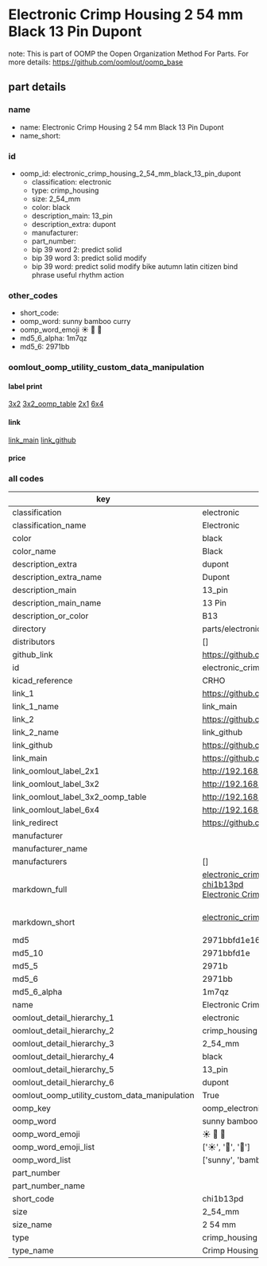# Electronic Crimp Housing 2 54 mm Black 13 Pin Dupont  

note: This is part of OOMP the Oopen Organization Method For Parts. For more details: https://github.com/oomlout/oomp_base

##  part details
  







### name
* name: Electronic Crimp Housing 2 54 mm Black 13 Pin Dupont
* name_short: 
### id
* oomp_id: electronic_crimp_housing_2_54_mm_black_13_pin_dupont
  * classification: electronic
  * type: crimp_housing
  * size: 2_54_mm
  * color: black
  * description_main: 13_pin
  * description_extra: dupont
  * manufacturer: 
  * part_number: 
  * bip 39 word 2: predict solid
  * bip 39 word 3: predict solid modify
  * bip 39 word: predict solid modify bike autumn latin citizen bind phrase useful rhythm action

### other_codes
* short_code: 
* oomp_word: sunny bamboo curry
* oomp_word_emoji :sunny: :bamboo: :curry:
* md5_6_alpha: 1m7qz
* md5_6: 2971bb






### oomlout_oomp_utility_custom_data_manipulation
#### label print
[3x2](http://192.168.1.245:1112/?label=oomp%201m7qz)
[3x2_oomp_table](http://192.168.1.108:1112/?label=oomp%201m7qz)
[2x1](http://192.168.1.242:1112/?label=oomp%201m7qz)
[6x4](http://192.168.1.55:1112/?label=oomp%201m7qz)    

#### link

[link_main](https://github.com/oomlout/oomlout_oomp_version_1_messy/tree/main/parts/electronic_crimp_housing_2_54_mm_black_13_pin_dupont) [link_github](https://github.com/oomlout/oomlout_oomp_version_1_messy/tree/main/parts/electronic_crimp_housing_2_54_mm_black_13_pin_dupont)                             

#### price







### all codes 
| key | value |  
| --- | --- |  
| classification | electronic |  
| classification_name | Electronic |  
| color | black |  
| color_name | Black |  
| description_extra | dupont |  
| description_extra_name | Dupont |  
| description_main | 13_pin |  
| description_main_name | 13 Pin |  
| description_or_color | B13 |  
| directory | parts/electronic_crimp_housing_2_54_mm_black_13_pin_dupont |  
| distributors | [] |  
| github_link | https://github.com/oomlout/oomlout_oomp_part_src/tree/main/parts/electronic_crimp_housing_2_54_mm_black_13_pin_dupont |  
| id | electronic_crimp_housing_2_54_mm_black_13_pin_dupont |  
| kicad_reference | CRHO |  
| link_1 | https://github.com/oomlout/oomlout_oomp_version_1_messy/tree/main/parts/electronic_crimp_housing_2_54_mm_black_13_pin_dupont |  
| link_1_name | link_main |  
| link_2 | https://github.com/oomlout/oomlout_oomp_version_1_messy/tree/main/parts/electronic_crimp_housing_2_54_mm_black_13_pin_dupont |  
| link_2_name | link_github |  
| link_github | https://github.com/oomlout/oomlout_oomp_version_1_messy/tree/main/parts/electronic_crimp_housing_2_54_mm_black_13_pin_dupont |  
| link_main | https://github.com/oomlout/oomlout_oomp_version_1_messy/tree/main/parts/electronic_crimp_housing_2_54_mm_black_13_pin_dupont |  
| link_oomlout_label_2x1 | http://192.168.1.242:1112/?label=oomp%201m7qz |  
| link_oomlout_label_3x2 | http://192.168.1.245:1112/?label=oomp%201m7qz |  
| link_oomlout_label_3x2_oomp_table | http://192.168.1.108:1112/?label=oomp%201m7qz |  
| link_oomlout_label_6x4 | http://192.168.1.55:1112/?label=oomp%201m7qz |  
| link_redirect | https://github.com/oomlout/oomlout_oomp_version_1_messy/tree/main/parts/electronic_crimp_housing_2_54_mm_black_13_pin_dupont |  
| manufacturer |  |  
| manufacturer_name |  |  
| manufacturers | [] |  
| markdown_full | [electronic_crimp_housing_2_54_mm_black_13_pin_dupont](none)<br>[chi1b13pd](none)<br>[Electronic Crimp Housing 2 54 Mm Black 13 Pin Dupont](none)<br><br> |  
| markdown_short | [electronic_crimp_housing_2_54_mm_black_13_pin_dupont](none)<br><br> |  
| md5 | 2971bbfd1e164529f587d1631d73ad4d |  
| md5_10 | 2971bbfd1e |  
| md5_5 | 2971b |  
| md5_6 | 2971bb |  
| md5_6_alpha | 1m7qz |  
| name | Electronic Crimp Housing 2 54 mm Black 13 Pin Dupont |  
| oomlout_detail_hierarchy_1 | electronic |  
| oomlout_detail_hierarchy_2 | crimp_housing |  
| oomlout_detail_hierarchy_3 | 2_54_mm |  
| oomlout_detail_hierarchy_4 | black |  
| oomlout_detail_hierarchy_5 | 13_pin |  
| oomlout_detail_hierarchy_6 | dupont |  
| oomlout_oomp_utility_custom_data_manipulation | True |  
| oomp_key | oomp_electronic_crimp_housing_2_54_mm_black_13_pin_dupont |  
| oomp_word | sunny bamboo curry |  
| oomp_word_emoji | :sunny: :bamboo: :curry: |  
| oomp_word_emoji_list | [':sunny:', ':bamboo:', ':curry:'] |  
| oomp_word_list | ['sunny', 'bamboo', 'curry'] |  
| part_number |  |  
| part_number_name |  |  
| short_code | chi1b13pd |  
| size | 2_54_mm |  
| size_name | 2 54 mm |  
| type | crimp_housing |  
| type_name | Crimp Housing |  
